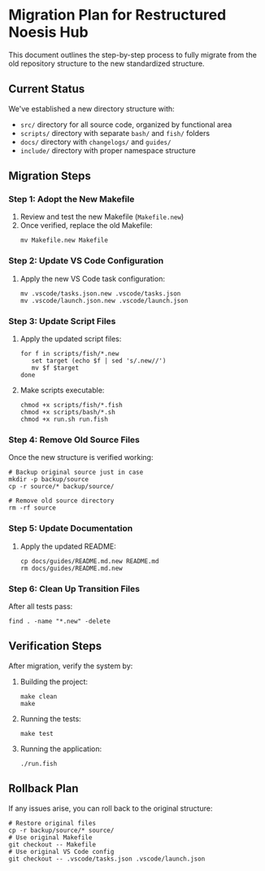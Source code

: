# Migration Plan for Restructured Noesis Hub

This document outlines the step-by-step process to fully migrate from the old repository structure to the new standardized structure.

## Current Status

We've established a new directory structure with:

- `src/` directory for all source code, organized by functional area
- `scripts/` directory with separate `bash/` and `fish/` folders
- `docs/` directory with `changelogs/` and `guides/` 
- `include/` directory with proper namespace structure

## Migration Steps

### Step 1: Adopt the New Makefile

1. Review and test the new Makefile (`Makefile.new`)
2. Once verified, replace the old Makefile:
   ```fish
   mv Makefile.new Makefile
   ```

### Step 2: Update VS Code Configuration

1. Apply the new VS Code task configuration:
   ```fish
   mv .vscode/tasks.json.new .vscode/tasks.json
   mv .vscode/launch.json.new .vscode/launch.json
   ```

### Step 3: Update Script Files

1. Apply the updated script files:
   ```fish
   for f in scripts/fish/*.new
      set target (echo $f | sed 's/.new//')
      mv $f $target
   done
   ```

2. Make scripts executable:
   ```fish
   chmod +x scripts/fish/*.fish
   chmod +x scripts/bash/*.sh
   chmod +x run.sh run.fish
   ```

### Step 4: Remove Old Source Files

Once the new structure is verified working:
```fish
# Backup original source just in case
mkdir -p backup/source
cp -r source/* backup/source/

# Remove old source directory
rm -rf source
```

### Step 5: Update Documentation

1. Apply the updated README:
   ```fish
   cp docs/guides/README.md.new README.md
   rm docs/guides/README.md.new
   ```

### Step 6: Clean Up Transition Files

After all tests pass:
```fish
find . -name "*.new" -delete
```

## Verification Steps

After migration, verify the system by:

1. Building the project:
   ```fish
   make clean
   make
   ```

2. Running the tests:
   ```fish
   make test
   ```

3. Running the application:
   ```fish
   ./run.fish
   ```

## Rollback Plan

If any issues arise, you can roll back to the original structure:
```fish
# Restore original files
cp -r backup/source/* source/
# Use original Makefile
git checkout -- Makefile
# Use original VS Code config
git checkout -- .vscode/tasks.json .vscode/launch.json
```
